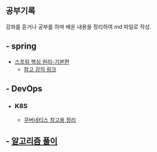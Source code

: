 ## 공부기록
강좌를 듣거나 공부를 하며 배운 내용을 정리하여 md 파일로 작성.

##  - spring
  - [스프링 핵심 원리-기본편](https://github.com/BenKwon/study-record/tree/main/spring-basic) 
    - [참고 강의 링크](https://www.inflearn.com/course/%EC%8A%A4%ED%94%84%EB%A7%81-%ED%95%B5%EC%8B%AC-%EC%9B%90%EB%A6%AC-%EA%B8%B0%EB%B3%B8%ED%8E%B8)

##  - DevOps 
  - ###  K8S   
      - [쿠버네티스 참고용 정리](https://github.com/BenKwon/study-record/tree/main/DevOps/kubernetes) 
      
##  - [알고리즘 풀이](https://github.com/BenKwon/CODILITY-LESSON) 

